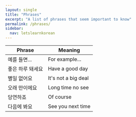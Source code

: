 ```yaml
---
layout: single
title: "Phrases"
excerpt: "A list of phrases that seem important to know"
permalink: /phrases/
sidebar:
  nav: letslearnkorean
---
```


Phrase           | Meaning
------           | -------
예를 들면...     | For example...
좋은 하루 돼세요 | Have a good day
별일 없어요      | It's not a big deal
오래 만이에요    | Long time no see
당연하죠         | Of course
다음에 봐요      | See you next time
